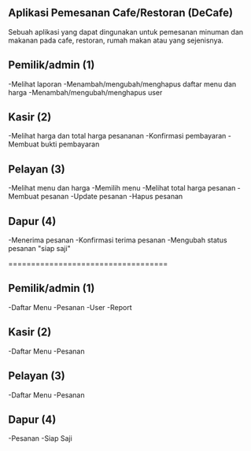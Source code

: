 ## Aplikasi Pemesanan Cafe/Restoran (DeCafe)

Sebuah aplikasi yang dapat dingunakan untuk pemesanan minuman dan makanan pada cafe, restoran, rumah makan atau yang sejenisnya.

## Pemilik/admin (1)

-Melihat laporan
-Menambah/mengubah/menghapus daftar menu dan harga
-Menambah/mengubah/menghapus user

## Kasir (2)

-Melihat harga dan total harga pesananan
-Konfirmasi pembayaran
-Membuat bukti pembayaran

## Pelayan (3)

-Melihat menu dan harga
-Memilih menu
-Melihat total harga pesanan
-Membuat pesanan
-Update pesanan
-Hapus pesanan

## Dapur (4)

-Menerima pesanan
-Konfirmasi terima pesanan
-Mengubah status pesanan "siap saji"

===================================

## Pemilik/admin (1)

-Daftar Menu
-Pesanan
-User
-Report

## Kasir (2)

-Daftar Menu
-Pesanan

## Pelayan (3)

-Daftar Menu
-Pesanan

## Dapur (4)

-Pesanan
-Siap Saji
